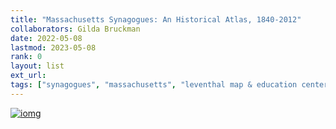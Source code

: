 ```yaml
---
title: "Massachusetts Synagogues: An Historical Atlas, 1840-2012" 
collaborators: Gilda Bruckman
date: 2022-05-08
lastmod: 2023-05-08
rank: 0
layout: list
ext_url: 
tags: ["synagogues", "massachusetts", "leventhal map & education center"]
---
```


[![iomg](https://massachusetts-synagogues-atlas.glitch.me/)](https://massachusetts-synagogues-atlas.glitch.me/)